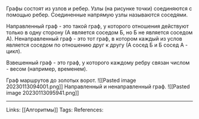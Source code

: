 Графы состоят из узлов и ребер. Узлы (на рисунке точки) соединяются с помощью ребер. Соединенные напрямую узлы называются соседями. 

Направленный граф - это такой граф, у которого отношения действуют только в одну сторону (А является соседом Б, но Б не является соседом А). 
Ненаправленный граф - это тот граф, в котором каждый из услов является соседом по отношению друг к другу (А сосед Б и Б сосед А - цикл). 

Взвешенный граф - это граф, у которого каждому ребру связан числом - весом (например, временем). 

Граф маршрутов до золотых ворот. 
![[Pasted image 20230113094001.png]]
Направленный и ненаправленный граф. 
![[Pasted image 20230113095941.png]]
___
Links: [[Алгоритмы]]
Tags: 
References: 